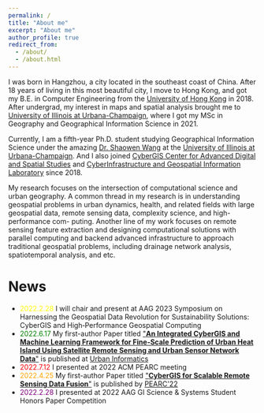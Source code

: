 ```yaml
---
permalink: /
title: "About me"
excerpt: "About me"
author_profile: true
redirect_from: 
  - /about/
  - /about.html
---
```


I was born in Hangzhou, a city located in the southeast coast of China. After 18 years of living in this most beautiful city, I move to Hong Kong, and got my B.E. in Computer Engineering from the [University of Hong Kong](https://www.hku.hk/) in 2018. After undergrad, my interest in maps and spatial analysis brought me to [University of Illinois at Urbana-Champaign](https://illinois.edu/), where I got my MSc in Geography and Geographical Information Science in 2021.

Currently, I am a fifth-year Ph.D. student studying Geographical Information Science under the amazing [Dr. Shaowen Wang](https://ggis.illinois.edu/directory/profile/shaowen) at the [University of Illinois at Urbana-Champaign](https://illinois.edu/). And I also joined [CyberGIS Center for Advanced Digital and Spatial Studies](https://cybergis.illinois.edu/) and 
[CyberInfrastructure and Geospatial Information Laboratory](https://cigi.illinois.edu/shaowen-wang/home/) since 2018. 


My research focuses on the intersection of computational science and urban geography. A common thread in my research is in understanding geospatial problems in urban dynamics, health, and related fields with large geospatial data, remote sensing data, complexity science, and high-performance com- puting. Another line of my work focuses on remote sensing feature extraction and designing computational solutions with parallel computing and backend advanced infrastructure to approach traditional geospatial problems, including drainage network analysis, spatiotemporal analysis, and etc.

# News
*  <span style="color:yellow;">2022.2.28</span> I will chair and present at AAG 2023 Symposium on Harnessing the Geospatial Data Revolution for Sustainability Solutions: CyberGIS and High‑Performance Geospatial Computing
*  <span style="color:green;">2022.6.17</span> My first-author Paper titled ["**An Integrated CyberGIS and Machine Learning Framework for Fine-Scale Prediction of Urban Heat Island Using Satellite Remote Sensing and Urban Sensor Network Data**"](https://link.springer.com/article/10.1007/s44212-022-00002-4) is published at [Urban Informatics](https://www.springer.com/journal/44212)
*  <span style="color:red;">2022.7.12</span> I presented at 2022 ACM PEARC meeting
*  <span style="color:orange;">2022.4.25</span> My first-author Paper titled ["**CyberGIS for Scalable Remote Sensing Data Fusion**"](https://dl.acm.org/doi/abs/10.1145/3491418.3535145) is published by [PEARC'22](https://pearc.acm.org/pearc22/)
*  <span style="color:purple;">2022.2.28</span> I presented at 2022 AAG GI Science & Systems Student Honors Paper Competition
